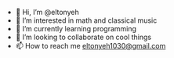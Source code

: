 - 👋 Hi, I’m @eltonyeh
- 👀 I’m interested in math and classical music
- 🌱 I’m currently learning programming
- 💞️ I’m looking to collaborate on cool things
- 📫 How to reach me eltonyeh1030@gmail.com

<!---
eltonyeh/eltonyeh is a ✨ special ✨ repository because its `README.md` (this file) appears on your GitHub profile.
You can click the Preview link to take a look at your changes.
--->
